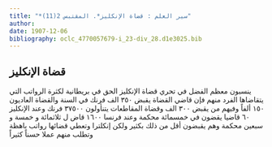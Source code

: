 ```yaml
---
title: "*سير العلم : قضاة الإنكليز*. المقتبس 2(11)"
author: 
date: 1907-12-06
bibliography: oclc_4770057679-i_23-div_28.d1e3025.bib
---
```




##  قضاة الإنكليز 


 ينسبون معظم الفضل في تحري قضاة الإنكليز الحق في بريطانية لكثرة الرواتب التي يتقاضاها الفرد منهم فإن قاضي القضاة يقبض  ٣٥٠  الف  فرنك في السنة والقضاة العاديون  ١٥٠  ألفاً وفيهم من يقبض  ٣٠٠  الف  وقضاة المقاطعات يتنأولون  ٣٧٥٠٠  فرنك وعند الإنكليز  ٦٠  قاضيا يقضون في  خمسمائة  محكمة وعند فرنسا  ١٦٠٠  قاض ل  ثلاثمائة  و  خمسة  و  سبعين  محكمة وهم يقبضون أقل من ذلك بكثير ولكن إنكلترا وتعطي قضائها رواتب باهظة وتطلب منهم عملا حسناً كثيراً 
